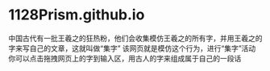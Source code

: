 # 1128Prism.github.io

中国古代有一批王羲之的狂热粉，他们会收集模仿王羲之的所有字，并用王羲之的字来写自己的文章，这就叫做“集字”
该网页就是模仿这个行为，进行“集字”活动
你可以点击拖拽网页上的字到输入区，用古人的字来组成属于自己的一段话
